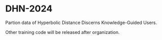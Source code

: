 # DHN-2024
Partion data of Hyperbolic Distance Discerns Knowledge-Guided Users.

Other training code will be released after organization.
